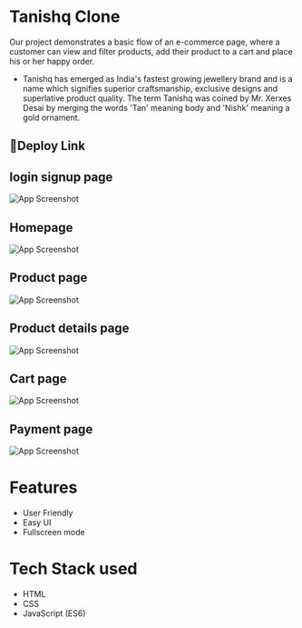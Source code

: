 
# Tanishq Clone

 Our project demonstrates a basic flow of an e-commerce page, where a customer can view and filter products, add their product to a cart and place his or her happy order.
-  Tanishq has emerged as India's fastest growing jewellery brand and is a name which signifies superior craftsmanship, exclusive designs and superlative product quality. The term Tanishq was coined by Mr. Xerxes Desai by merging the words 'Tan' meaning body and 'Nishk' meaning a gold ornament.
## 🔗Deploy Link


## login signup page

![App Screenshot](https://user-images.githubusercontent.com/97525465/161365295-b8bec471-6a1e-48c5-b8bf-c9029ee398f3.png)



## Homepage

![App Screenshot](https://user-images.githubusercontent.com/97525465/161365301-89ff1ddc-71ae-4c54-b00f-388049c37454.png)

## Product page

![App Screenshot](https://user-images.githubusercontent.com/97525279/161365802-b69ae90f-361a-4aa4-a987-a924576d2d7b.png)

## Product details page

![App Screenshot](https://user-images.githubusercontent.com/97525279/161365804-fdf44a41-8e3e-4657-a230-599c3953040a.png)


## Cart page

![App Screenshot](https://user-images.githubusercontent.com/97525279/161365806-24a54a79-551f-4d85-9395-8281c102d0fb.png)


## Payment page

![App Screenshot](https://user-images.githubusercontent.com/97525279/161365807-4b544eb7-a9a6-44b0-9f52-b6a349a49e68.png)


# Features

- User Friendly
- Easy UI
- Fullscreen mode



# Tech Stack used

- HTML
- CSS
- JavaScript (ES6)

